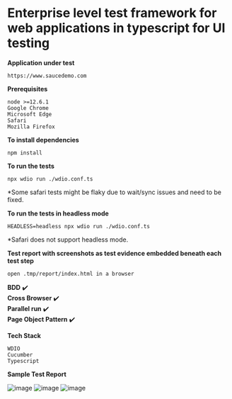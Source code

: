 # Enterprise level test framework for web applications in typescript for UI testing

<b>Application under test</b>

```
https://www.saucedemo.com
```

<b>Prerequisites</b>

```
node >=12.6.1
Google Chrome
Microsoft Edge
Safari
Mozilla Firefox
```

<b>To install dependencies</b>

```
npm install
```


<b>To run the tests</b>

```
npx wdio run ./wdio.conf.ts
```
*Some safari tests might be flaky due to wait/sync issues and need to be fixed.

<b>To run the tests in headless mode</b>

```
HEADLESS=headless npx wdio run ./wdio.conf.ts
```
*Safari does not support headless mode.

<b>Test report with screenshots as test evidence embedded beneath each test step</b>

```
open .tmp/report/index.html in a browser
```

<b>BDD</b> :heavy_check_mark:  
<b>Cross Browser</b> :heavy_check_mark:  
<b>Parallel run</b> :heavy_check_mark:  
<b>Page Object Pattern</b> :heavy_check_mark:

<b>Tech Stack</b>

```
WDIO
Cucumber
Typescript
```

<b>Sample Test Report</b>

![image](https://user-images.githubusercontent.com/5993336/160019933-bf21c22b-0a38-495e-a1f5-4d62cc5c4542.png)
![image](https://user-images.githubusercontent.com/5993336/160020105-29510577-6052-4314-a070-4d7cd98217c7.png)
![image](https://user-images.githubusercontent.com/5993336/160020219-ecfaf829-0270-4835-ae6c-734a7a452489.png)
